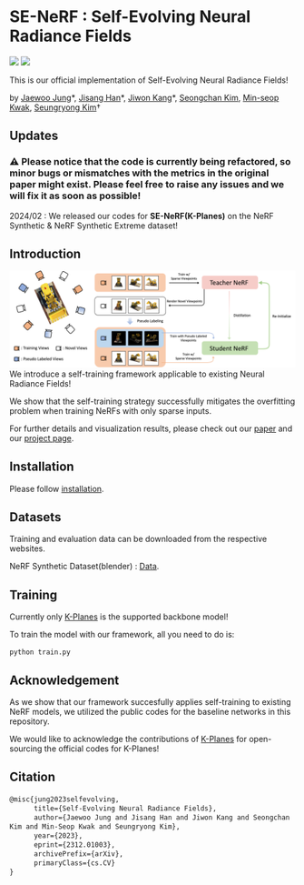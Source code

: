 # SE-NeRF : Self-Evolving Neural Radiance Fields
<a href="https://arxiv.org/abs/2312.01003"><img src="https://img.shields.io/badge/arXiv-2312.01003-%23B31B1B"></a>
<a href="https://ku-cvlab.github.io/SE-NeRF/ "><img src="https://img.shields.io/badge/Project%20Page-online-brightgreen"></a>
<br>

This is our official implementation of Self-Evolving Neural Radiance Fields!

by [Jaewoo Jung](https://github.com/crepejung00)\*, [Jisang Han](https://github.com/ONground-Korea)\*, [Jiwon Kang](https://github.com/loggerJK)\*, [Seongchan Kim](https://github.com/deep-overflow), [Min-seop Kwak](https://mskwak01.github.io/), [Seungryong Kim](https://cvlab.korea.ac.kr)&dagger;

## Updates
### &#9888; Please notice that the code is currently being refactored, so minor bugs or mismatches with the metrics in the original paper might exist. Please feel free to raise any issues and we will fix it as soon as possible!

2024/02 : We released our codes for <b>SE-NeRF(K-Planes)</b> on the NeRF Synthetic & NeRF Synthetic Extreme dataset!

## Introduction
![](assets/main_architecture.png)
We introduce a self-training framework applicable to existing Neural Radiance Fields!  

We show that the self-training strategy successfully mitigates the overfitting problem when training NeRFs with only sparse inputs.

For further details and visualization results, please check out our [paper](https://arxiv.org/abs/2312.01003) and our [project page](https://ku-cvlab.github.io/SE-NeRF/).

## Installation
Please follow [installation](INSTALL.md). 

## Datasets
Training and evaluation data can be downloaded from the respective websites.

NeRF Synthetic Dataset(blender) : [Data](https://www.matthewtancik.com/nerf).

## Training

Currently only [K-Planes](https://github.com/sarafridov/K-Planes) is the supported backbone model!

To train the model with our framework, all you need to do is:

```
python train.py
```


## Acknowledgement
As we show that our framework succesfully applies self-training to existing NeRF models, we utilized the public codes for the baseline networks in this repository.

We would like to acknowledge the contributions of [K-Planes](https://github.com/sarafridov/K-Planes) for open-sourcing the official codes for K-Planes! 

## Citation

```
@misc{jung2023selfevolving,
      title={Self-Evolving Neural Radiance Fields}, 
      author={Jaewoo Jung and Jisang Han and Jiwon Kang and Seongchan Kim and Min-Seop Kwak and Seungryong Kim},
      year={2023},
      eprint={2312.01003},
      archivePrefix={arXiv},
      primaryClass={cs.CV}
}
```
